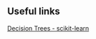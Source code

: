 ## Useful links

[Decision Trees - scikit-learn](https://scikit-learn.org/stable/modules/tree.html#tree)
